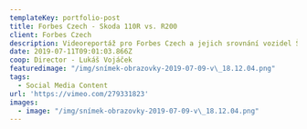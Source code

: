 ```yaml
---
templateKey: portfolio-post
title: Forbes Czech - Skoda 110R vs. R200
client: Forbes Czech
description: Videoreportáž pro Forbes Czech a jejich srovnání vozidel Škoda 110R a R200.
date: 2019-07-11T09:01:03.866Z
coop: Director - Lukáš Vojáček
featuredimage: "/img/snímek-obrazovky-2019-07-09-v\_18.12.04.png"
tags:
  - Social Media Content
url: 'https://vimeo.com/279331823'
images:
  - image: "/img/snímek-obrazovky-2019-07-09-v\_18.12.04.png"
---
```


